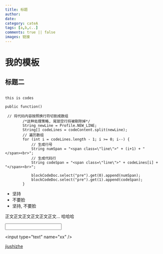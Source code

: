 ```yaml
---
title: 标题
author: 
date:
category: cateA
tags: [a,b,c..]
comments: true || false
images: 链接
---
```



# 我的模板
## 标题二
```

this is codes

public function()

 // 将代码内容按照换行符切割成数组
        /*这种处理策略, 尾部空行将被剔除掉*/
        String newLine = Profile.NEW_LINE;
        String[] codeLines = codeContent.split(newLine);
        // 遍历数组
        for (int i = codeLines.length - 1; i >= 0; i--) {
            // 生成行号
            String numSpan = "<span class=\"line\">" + (i+1) + "</span><br>";
            // 生成代码行
            String codeSpan = "<span class=\"line\">" + codeLines[i] + "</span><br>";
            
            blockCodeDoc.select("pre").get(0).append(numSpan);
            blockCodeDoc.select("pre").get(1).append(codeSpan);
        }

```

* 坚持
* 不要脸
* 坚持, 不要脸

正文正文正文正文正文正文...
哈哈哈

<input type="text" name="xx" />

&lt;input type=&quot;text&quot; name=&quot;xx&quot; /&gt;

<a href="http://www.baidu.com">jiushizhe</a>

